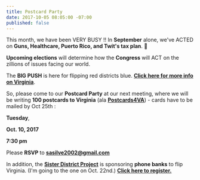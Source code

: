 ```yaml
---
title: Postcard Party
date: 2017-10-05 08:05:00 -07:00
published: false
---
```


This month, we have been VERY BUSY !!  In **September** alone, we've ACTED on **Guns, Healthcare, Puerto Rico, and Twit's tax plan**.  

**Upcoming elections** will determine how the **Congress** will ACT on the zillions of issues facing our world.  

The **BIG PUSH** is here for flipping red districts blue.   [**Click here for more info on Virginia**](http://www.whyvamatters2017.com/).

So, please come to our **Postcard Party** at our next meeting, where we will be writing **100 postcards to Virginia** (ala [**Postcards4VA**](https://postcards4va.com/)) - cards have to be mailed by Oct 25th :

**Tuesday**,

**Oct. 10, 2017**

**7:30 pm**

Please **RSVP** to **sasilve2002@gmail.com**

In addition, the [**Sister District Project**](https://www.sisterdistrict.com/sister-races-2017/) is sponsoring **phone banks** to flip Virginia. (I'm going to the one on Oct. 22nd.)  [**Click here to register.**](https://docs.google.com/forms/d/e/1FAIpQLSe_VTJYro3E3FgFrNNoKnc6AypEqo14Hjw14krn-L7aJwW6vA/viewform?link_id=4&can_id=e59665c3f3c1222626c02430d1bf6bdb&source=email-upcoming-phone-banks-to-flip-virginia-state-house&email_referrer=upcoming-phone-banks-to-flip-virginia-state-house&email_subject=upcoming-phone-banks-to-flip-virginia-state-house)